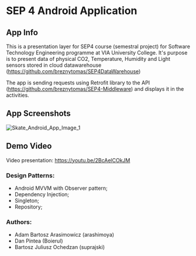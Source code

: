 # SEP 4 Android Application

## App Info
This is a presentation layer for SEP4 course (semestral project) for Software Technology Engineering programme at VIA University College.
It's purpose is to present data of physical CO2, Temperature, Humidity and Light sensors stored in cloud datawarehouse (https://github.com/breznytomas/SEP4DataWarehouse)

The app is sending requests using Retrofit library to the API (https://github.com/breznytomas/SEP4-Middleware) and displays it in the activities.

## App Screenshots
![Skate_Android_App_Image_1](https://i.postimg.cc/nL9czp8x/Skate-Shop-1.png)

## Demo Video
Video presentation: https://youtu.be/2BcAelCOkJM

### Design Patterns:
- Android MVVM with Observer pattern;
- Dependency Injection;
- Singleton;
- Repository; 

### Authors: 
- Adam Bartosz Arasimowicz (arashimoya) 
- Dan Pintea (Boierul) 
- Bartosz Juliusz Ochedzan (suprajski)
